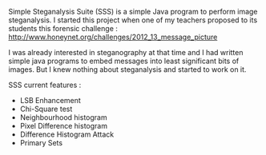 Simple Steganalysis Suite (SSS) is a simple Java program to perform image steganalysis. I started this project when one of my teachers proposed to its students this forensic challenge : http://www.honeynet.org/challenges/2012_13_message_picture

I was already interested in steganography at that time and I had written simple java programs to embed messages into least significant bits of images. But I knew nothing about steganalysis and started to work on it.

SSS current features :

  * LSB Enhancement
  * Chi-Square test
  * Neighbourhood histogram
  * Pixel Difference histogram
  * Difference Histogram Attack
  * Primary Sets
